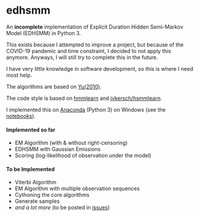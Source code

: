 # edhsmm
An **incomplete** implementation of Explicit Duration Hidden Semi-Markov Model (EDHSMM) in Python 3.

This exists because I attempted to improve a project, but because of the COVID-19 pandemic and time constraint, I decided to not apply this anymore. Anyways, I will still try to complete this in the future.

I have very little knowledge in software development, so this is where I need most help.

The algorithms are based on [Yu(2010)](https://www.sciencedirect.com/science/article/pii/S0004370209001416).

The code style is based on [hmmlearn](https://github.com/hmmlearn/hmmlearn) and [jvkersch/hsmmlearn](https://github.com/jvkersch/hsmmlearn).

I implemented this on [Anaconda](https://www.anaconda.com/products/individual) (Python 3) on Windows (see the [notebooks](https://github.com/poypoyan/edhsmm/tree/master/notebooks)).

#### Implemented so far
- EM Algorithm (with & without right-censoring) 
- EDHSMM with Gaussian Emissions
- Scoring (log-likelihood of observation under the model)

#### To be Implemented
- Viterbi Algorithm
- EM Algorithm with multiple observation sequences
- Cythoning the core algorithms
- Generate samples
- *and a lot more* (to be posted in [issues](https://github.com/poypoyan/edhmm/issues))

